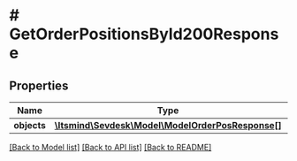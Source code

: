 # # GetOrderPositionsById200Response

## Properties

Name | Type | Description | Notes
------------ | ------------- | ------------- | -------------
**objects** | [**\Itsmind\Sevdesk\Model\ModelOrderPosResponse[]**](ModelOrderPosResponse.md) |  | [optional]

[[Back to Model list]](../../README.md#models) [[Back to API list]](../../README.md#endpoints) [[Back to README]](../../README.md)
